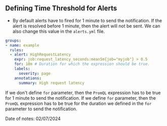 ## Defining Time Threshold for Alerts

- By default alerts have to fired for 1 minute to send the notification. If the alert is resolved before 1 minute, then the alert will not be sent. We can also change this value in the `alerts.yml` file.

```yaml
groups:
- name: example
  rules:
  - alert: HighRequestLatency
    expr: job:request_latency_seconds:mean5m{job="myjob"} > 0.5
    for: 10m # Duration for which the expression should be true.
    labels:
      severity: page
    annotations:
      summary: High request latency
```

If we don't define `for` parameter, then the `PromQL` expression has to be true for 1 minute to send the notification. If we define `for` parameter, then the `PromQL` expression has to be true for the duration we defined in the `for` parameter to send the notification.

Date of notes: 02/07/2024